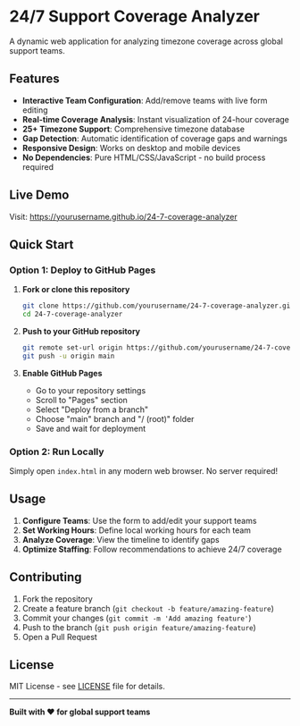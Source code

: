 # 24/7 Support Coverage Analyzer

A dynamic web application for analyzing timezone coverage across global support teams.

## Features

- **Interactive Team Configuration**: Add/remove teams with live form editing
- **Real-time Coverage Analysis**: Instant visualization of 24-hour coverage
- **25+ Timezone Support**: Comprehensive timezone database
- **Gap Detection**: Automatic identification of coverage gaps and warnings
- **Responsive Design**: Works on desktop and mobile devices
- **No Dependencies**: Pure HTML/CSS/JavaScript - no build process required

## Live Demo

Visit: https://yourusername.github.io/24-7-coverage-analyzer

## Quick Start

### Option 1: Deploy to GitHub Pages

1. **Fork or clone this repository**
   ```bash
   git clone https://github.com/yourusername/24-7-coverage-analyzer.git
   cd 24-7-coverage-analyzer
   ```

2. **Push to your GitHub repository**
   ```bash
   git remote set-url origin https://github.com/yourusername/24-7-coverage-analyzer.git
   git push -u origin main
   ```

3. **Enable GitHub Pages**
   - Go to your repository settings
   - Scroll to "Pages" section
   - Select "Deploy from a branch"
   - Choose "main" branch and "/ (root)" folder
   - Save and wait for deployment

### Option 2: Run Locally

Simply open `index.html` in any modern web browser. No server required!

## Usage

1. **Configure Teams**: Use the form to add/edit your support teams
2. **Set Working Hours**: Define local working hours for each team
3. **Analyze Coverage**: View the timeline to identify gaps
4. **Optimize Staffing**: Follow recommendations to achieve 24/7 coverage

## Contributing

1. Fork the repository
2. Create a feature branch (`git checkout -b feature/amazing-feature`)
3. Commit your changes (`git commit -m 'Add amazing feature'`)
4. Push to the branch (`git push origin feature/amazing-feature`)
5. Open a Pull Request

## License

MIT License - see [LICENSE](LICENSE) file for details.

---

**Built with ❤️ for global support teams**
